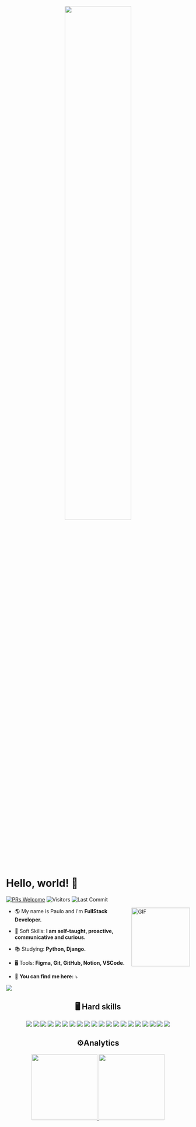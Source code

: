 
<div align="center">
  <img src="https://i.postimg.cc/T2j6PbRy/gifgithub.gif" width="60%" />
</div>


  #  Hello, world! 🤟
  [![PRs Welcome](https://img.shields.io/badge/PRs-welcome-blue.svg?style=flat&logo=github)](https://github.com/henriquemarioto)
  <img alt="Visitors" src="https://komarev.com/ghpvc/?username=henriquemarioto&style=flat&labelColor=black&logo=github&label=PROFILE+VIEWS&color=blue" />
  <img alt="Last Commit" src="https://img.shields.io/github/last-commit/henriquemarioto/henriquemarioto?logo=markdown&label=LAST+UPDATE&color=blue&style=flat" />

  <img align="right" alt="GIF" height="160px" src="https://i.postimg.cc/Zny6zB04/avatar.png" />

  - 🌎  My name is Paulo and i'm **FullStack Developer.**

  - 🧬 Soft Skills: **I am self-taught, proactive, communicative and curious.**

  - 📚 Studying: **Python, Django.**

  - 🖥️  Tools:  **Figma, Git, GitHub, Notion, VSCode.**
 
  - 📧  **You can find me here:**  ⤵️



<div> 
  <a href="https://www.linkedin.com/in/paulo-marioto/" target="_blank">
    <img src="https://img.shields.io/badge/-LinkedIn-%230077B5?style=for-the-badge&logo=linkedin&logoColor=white" target="_blank">
  </a> 
 
</div>

<div align="center">
  <h2> 🖥️ Hard skills </h2>
	
  <img src="https://img.shields.io/badge/-html-E34F26?logo=html5&logoColor=white&style=for-the-badge" />
  <img src="https://img.shields.io/badge/-css-1572B6?logo=css3&logoColor=white&style=for-the-badge" />
  <img src="https://img.shields.io/badge/-javascript-F7DF1E?logo=javascript&logoColor=white&style=for-the-badge" />
  <img src="https://img.shields.io/badge/-reactjs-61DAFB?logo=react&logoColor=white&style=for-the-badge" />
  <img src="https://img.shields.io/badge/-typescrypt-3178C6?logo=typescript&logoColor=white&style=for-the-badge" />
  <img src="https://img.shields.io/badge/-styled components-DB7093?logo=styled-components&logoColor=white&style=for-the-badge" />
  <img src="https://img.shields.io/badge/-nodejs-339933?logo=node.js&logoColor=white&style=for-the-badge" />
  <img src="https://img.shields.io/badge/-express-000000?logo=express&logoColor=white&style=for-the-badge" />
  <img src="https://img.shields.io/badge/-typeorm-FE0902?logo=typescript&logoColor=white&style=for-the-badge" />
  <img src="https://img.shields.io/badge/-postgresql-4169E1?logo=postgresql&logoColor=white&style=for-the-badge" />
  <img src="https://img.shields.io/badge/-docker-2496ED?logo=docker&logoColor=white&style=for-the-badge" />
  <img src="https://img.shields.io/badge/-vercel-000000?logo=vercel&logoColor=white&style=for-the-badge" />
  <img src="https://img.shields.io/badge/-heroku-430098?logo=heroku&logoColor=white&style=for-the-badge" />
  <img src="https://img.shields.io/badge/-insomnia-4000BF?logo=insomnia&logoColor=white&style=for-the-badge" />
  <img src="https://img.shields.io/badge/-trello-0052CC?logo=trello&logoColor=white&style=for-the-badge" />
  <img src="https://img.shields.io/badge/-npm-CB3837?logo=npm&logoColor=white&style=for-the-badge" />
  <img src="https://img.shields.io/badge/-yarn-2C8EBB?logo=yarn&logoColor=white&style=for-the-badge" />
  <img src="https://img.shields.io/badge/-figma-F24E1E?logo=figma&logoColor=white&style=for-the-badge" />
  <img src="https://img.shields.io/badge/-jwt-000000?logo=JSON Web Tokens&logoColor=white&style=for-the-badge" />
  <img src="https://img.shields.io/badge/-vscode-007ACC?logo=Visual Studio Code&logoColor=white&style=for-the-badge" />
</div>

<div align="center">
  <h2> ⚙️Analytics </h2>

  <a href="https://github.com/henriquemarioto">
    <img height="180em" src="https://github-readme-stats.vercel.app/api?username=henriquemarioto&show_icons=true&bg_color=000&text_color=fff&icon_color=03a1fc&title_color=03a1fc&include_all_commits=true&count_private=true"/>
    <img height="180em" src="https://github-readme-stats.vercel.app/api/top-langs/?username=henriquemarioto&layout=compact&langs_count=7&bg_color=000&text_color=fff&icon_color=03a1fc&title_color=03a1fc"/>
  </a>
</div>
